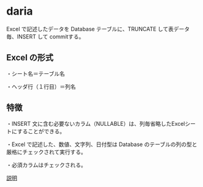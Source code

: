 # daria
Excel で記述したデータを Database テーブルに、TRUNCATE して表データ毎、INSERT して commitする。

## Excel の形式
・シート名＝テーブル名

・ヘッダ行（１行目）＝列名

## 特徴
・INSERT 文に含む必要ないカラム（NULLABLE）は、列毎省略したExcelシートにすることができる。

・Excel で記述した、数値、文字列、日付型は Database のテーブルの列の型と厳格にチェックされて実行する。

・必須カラムはチェックされる。

[説明](../../wiki)
